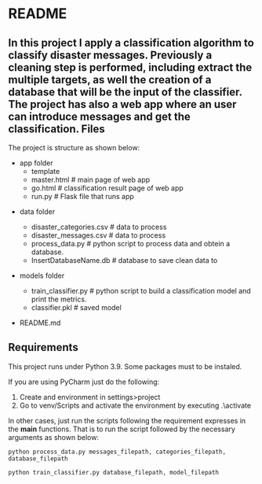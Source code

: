 # README

In this project I apply a classification algorithm to classify disaster messages.
Previously a cleaning step is performed, including extract the multiple targets, as well the creation of a database that will be the input of the classifier. 
The project has also a web app where an user can introduce messages and get the classification. 
Files
-----
The project is structure as shown below:
* app folder 
  * template 
  * master.html  # main page of web app
  * go.html  # classification result page of web app
  * run.py  # Flask file that runs app

- data folder
  * disaster_categories.csv  # data to process 
  * disaster_messages.csv  # data to process
  * process_data.py     # python script to process data and obtein a database. 
  * InsertDatabaseName.db   # database to save clean data to

- models folder
  * train_classifier.py  # python script to build a classification model and print the metrics. 
  * classifier.pkl  # saved model 

- README.md

Requirements
-----
This project runs under Python 3.9. Some packages must to be instaled. 

If you are using PyCharm just do the following: 
1. Create and environment in settings>project
2. Go to venv/Scripts and activate the environment by executing .\activate

In other cases, just run the scripts following the requirement expresses in the __main__
functions. That is to run the script followed by the necessary arguments as shown below:

```
python process_data.py messages_filepath, categories_filepath, database_filepath

python train_classifier.py database_filepath, model_filepath
```
